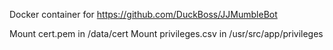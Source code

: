 Docker container for https://github.com/DuckBoss/JJMumbleBot

Mount cert.pem in /data/cert
Mount privileges.csv in /usr/src/app/privileges
